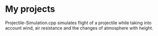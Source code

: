 # My projects

Projectile-Simulation.cpp simulates flight of a projectile while taking into account wind, air resistance and the changes of atmosphere with height.